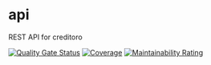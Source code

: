 # api
REST API for creditoro

[![Quality Gate Status](https://sonarcloud.io/api/project_badges/measure?project=creditoro_api&metric=alert_status)](https://sonarcloud.io/dashboard?id=creditoro_api)
[![Coverage](https://sonarcloud.io/api/project_badges/measure?project=creditoro_api&metric=coverage)](https://sonarcloud.io/dashboard?id=creditoro_api)
[![Maintainability Rating](https://sonarcloud.io/api/project_badges/measure?project=creditoro_api&metric=sqale_rating)](https://sonarcloud.io/dashboard?id=creditoro_api)
